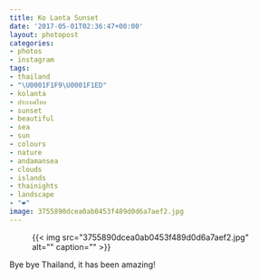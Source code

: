 ```yaml
---
title: Ko Lanta Sunset
date: '2017-05-01T02:36:47+00:00'
layout: photopost
categories:
- photos
- instagram
tags:
- thailand
- "\U0001F1F9\U0001F1ED"
- kolanta
- ประเทศไทย
- sunset
- beautiful
- sea
- sun
- colours
- nature
- andamansea
- clouds
- islands
- thainights
- landscape
- "❤️"
image: 3755890dcea0ab0453f489d0d6a7aef2.jpg
---
```


<figure class="photo photo--square">
  {{< img src="3755890dcea0ab0453f489d0d6a7aef2.jpg" alt="" caption="" >}}

</figure>

Bye bye Thailand, it has been amazing!


